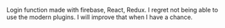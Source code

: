 Login function made with firebase, React, Redux.
I regret not being able to use the modern plugins. I will improve that when I have a chance.
